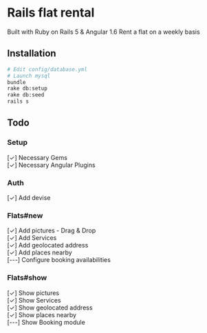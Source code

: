 # Rails flat rental

Built with Ruby on Rails 5 & Angular 1.6
Rent a flat on a weekly basis

Installation
------------

```sh
# Edit config/database.yml
# Launch mysql
bundle
rake db:setup
rake db:seed
rails s

```


Todo
----

### Setup
[✓] Necessary Gems  
[✓] Necessary Angular Plugins

### Auth
[✓] Add devise

### Flats#new
[✓] Add pictures - Drag & Drop  
[✓] Add Services  
[✓] Add geolocated address  
[✓] Add places nearby  
[---] Configure booking availabilities  

### Flats#show
[✓] Show pictures  
[✓] Show Services  
[✓] Show geolocated address  
[✓] Show places nearby  
[---] Show Booking module  